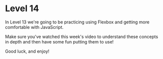 # Level 14

In Level 13 we're going to be practicing using Flexbox and getting more comfortable with JavaScript.

Make sure you've watched this week's video to understand these concepts in depth and then have some fun putting them to use!

Good luck, and enjoy!

